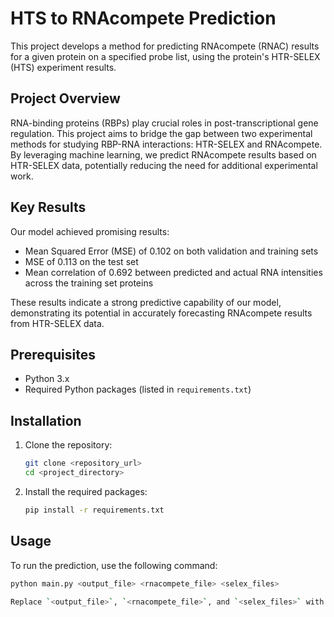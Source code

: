 # HTS to RNAcompete Prediction

This project develops a method for predicting RNAcompete (RNAC) results for a given protein on a specified probe list, using the protein's HTR-SELEX (HTS) experiment results.

## Project Overview

RNA-binding proteins (RBPs) play crucial roles in post-transcriptional gene regulation. This project aims to bridge the gap between two experimental methods for studying RBP-RNA interactions: HTR-SELEX and RNAcompete. By leveraging machine learning, we predict RNAcompete results based on HTR-SELEX data, potentially reducing the need for additional experimental work.

## Key Results

Our model achieved promising results:

- Mean Squared Error (MSE) of 0.102 on both validation and training sets
- MSE of 0.113 on the test set
- Mean correlation of 0.692 between predicted and actual RNA intensities across the training set proteins

These results indicate a strong predictive capability of our model, demonstrating its potential in accurately forecasting RNAcompete results from HTR-SELEX data.

## Prerequisites

- Python 3.x
- Required Python packages (listed in `requirements.txt`)

## Installation

1. Clone the repository:
    ```sh
    git clone <repository_url>
    cd <project_directory>
    ```

2. Install the required packages:
    ```sh
    pip install -r requirements.txt
    ```

## Usage

To run the prediction, use the following command:

```sh
python main.py <output_file> <rnacompete_file> <selex_files>

Replace `<output_file>`, `<rnacompete_file>`, and `<selex_files>` with your specific file paths.
